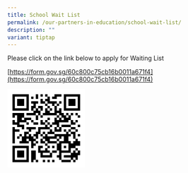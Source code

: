 ```yaml
---
title: School Wait List
permalink: /our-partners-in-education/school-wait-list/
description: ""
variant: tiptap
---
```

Please click on the link below to apply for Waiting List  
  
[https://form.gov.sg/60c800c75cb16b0011a671f4](https://form.gov.sg/60c800c75cb16b0011a671f4)

<img src="/images/Our%20Partners%20in%20Education/WAITLIST%20QR%20CODE.png" style="width:35%">